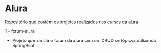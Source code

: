 # Alura
Repositório que contém os projetos realizados nos cursos da alura

1 - forum-alura
- Projeto que simula o fórum da alura com um CRUD de tópicos utilizando SpringBoot
